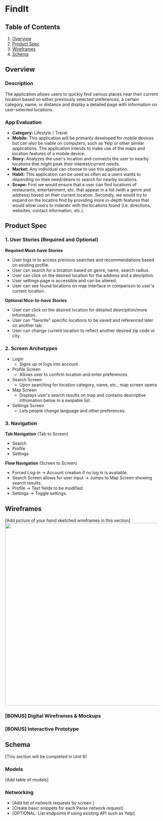 # FindIt

## Table of Contents
1. [Overview](#Overview)
1. [Product Spec](#Product-Spec)
1. [Wireframes](#Wireframes)
2. [Schema](#Schema)

## Overview
### Description
The application allows users to quickly find various places near their current location based on either previously selected preferences, a certain category, name, or distance and display a detailed page with information on user-selected locations.

### App Evaluation
- **Category:** Lifestyle / Travel
- **Mobile:** This application will be primarily developed for mobile devices but can also be viable on computers, such as Yelp or other similar applications. The application intends to make use of the maps and location features of a mobile device.
- **Story:** Analyzes the user's location and connects the user to nearby locations that might peak their interest/current needs.
- **Market:** Any individual can choose to use this application.
- **Habit:** This application can be used as often as a users wants to depending on their need/desire to search for nearby locations.
- **Scope:** First we would ensure that a user can find locations of restaurants, entertainment, etc. that appear in a list (with a genre and address) based on their current location. Secondly, we would try to expand on the locatins find by providing more in-depth features that would allow users to inderatc with the locations found (i.e. directions, websites, contact information, etc.).

## Product Spec

### 1. User Stories (Required and Optional)

**Required Must-have Stories**

* User logs in to access previous searches and recommendations based on existing profile.
* User can search for a location based on genre, name, search radius.
* User can click on the desired location for the address and a desription.
* User settings page is accessible and can be altered.
* User can see found locations on map interface in comparison to user's current location.

**Optional Nice-to-have Stories**

* User can click on the desired location for detailed desrciption/more information.
* User can "favorite" specific locations to be saved and referenced later on another tab.
* User can change current location to reflect another desired zip code or city.

### 2. Screen Archetypes

* Login
  * Signs up or logs into account.
* Profile Screen
  * Allows user to confirm location and enter preferences.
* Search Screen
  * Upon searching for location category, name, etc., map screen opens
* Map Screen
   * Displays user's search results on map and contains descriptive infromation below in a swipable list.
* Settings Screen
  * Lets people change language and other preferences.

### 3. Navigation

**Tab Navigation** (Tab to Screen)

* Search
* Profile
* Settings

**Flow Navigation** (Screen to Screen)

* Forced Log-in -> Account creation if no log in is available.
* Search Screen allows for user input -> Jumps to Map Screen showing search results.
* Profile -> Text fields to be modified. 
* Settings -> Toggle settings.

## Wireframes
[Add picture of your hand sketched wireframes in this section]
<img src="YOUR_WIREFRAME_IMAGE_URL" width=600>

### [BONUS] Digital Wireframes & Mockups

### [BONUS] Interactive Prototype

## Schema 
[This section will be completed in Unit 9]

### Models
[Add table of models]

### Networking
- [Add list of network requests by screen ]
- [Create basic snippets for each Parse network request]
- [OPTIONAL: List endpoints if using existing API such as Yelp]
